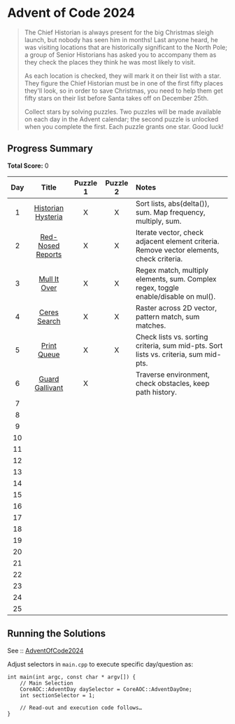 # Advent of Code 2024

> The Chief Historian is always present for the big Christmas sleigh launch, but nobody has seen him in months! Last anyone heard, he was visiting locations that are historically significant to the North Pole; a group of Senior Historians has asked you to accompany them as they check the places they think he was most likely to visit.
>
> As each location is checked, they will mark it on their list with a star. They figure the Chief Historian must be in one of the first fifty places they'll look, so in order to save Christmas, you need to help them get fifty stars on their list before Santa takes off on December 25th.
>
> Collect stars by solving puzzles. Two puzzles will be made available on each day in the Advent calendar; the second puzzle is unlocked when you complete the first. Each puzzle grants one star. Good luck!

## Progress Summary

**Total Score:** 0

|  Day  |                          Title                          | Puzzle 1 | Puzzle 2 | Notes                                                                                    |
| :---: | :-----------------------------------------------------: | :------: | :------: | :--------------------------------------------------------------------------------------- |
|   1   | [Historian Hysteria](./AdventOfCode2024/Day1/README.md) |    X     |    X     | Sort lists, abs(delta()), sum. Map frequency, multiply, sum.                             |
|   2   | [Red-Nosed Reports](./AdventOfCode2024/Day2/README.md)  |    X     |    X     | Iterate vector, check adjacent element criteria. Remove vector elements, check criteria. |
|   3   |    [Mull It Over](./AdventOfCode2024/Day3/README.md)    |    X     |    X     | Regex match, multiply elements, sum. Complex regex, toggle enable/disable on mul().      |
|   4   |    [Ceres Search](./AdventOfCode2024/Day4/README.md)    |    X     |    X     | Raster across 2D vector, pattern match, sum matches.                                     |
|   5   |    [Print Queue](./AdventOfCode2024/Day5/README.md)     |    X     |    X     | Check lists vs. sorting criteria, sum mid-pts. Sort lists vs. criteria, sum mid-pts.     |
|   6   |  [Guard Gallivant](./AdventOfCode2024/Day6/README.md)   |    X     |          | Traverse environment, check obstacles, keep path history.                                 |
|   7   |                                                         |          |          |                                                                                          |
|   8   |                                                         |          |          |                                                                                          |
|   9   |                                                         |          |          |                                                                                          |
|  10   |                                                         |          |          |                                                                                          |
|  11   |                                                         |          |          |                                                                                          |
|  12   |                                                         |          |          |                                                                                          |
|  13   |                                                         |          |          |                                                                                          |
|  14   |                                                         |          |          |                                                                                          |
|  15   |                                                         |          |          |                                                                                          |
|  16   |                                                         |          |          |                                                                                          |
|  17   |                                                         |          |          |                                                                                          |
|  18   |                                                         |          |          |                                                                                          |
|  19   |                                                         |          |          |                                                                                          |
|  20   |                                                         |          |          |                                                                                          |
|  21   |                                                         |          |          |                                                                                          |
|  22   |                                                         |          |          |                                                                                          |
|  23   |                                                         |          |          |                                                                                          |
|  24   |                                                         |          |          |                                                                                          |
|  25   |                                                         |          |          |                                                                                          |

## Running the Solutions

See :: [AdventOfCode2024](/AdventOfCode2024/README.md)

Adjust selectors in `main.cpp` to execute specific day/question as:
```
int main(int argc, const char * argv[]) {
    // Main Selection
    CoreAOC::AdventDay daySelector = CoreAOC::AdventDayOne;
    int sectionSelector = 1;

	// Read-out and execution code follows…
}
```
